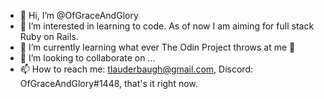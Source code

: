 - 👋 Hi, I’m @OfGraceAndGlory
- 👀 I’m interested in learning to code. As of now I am aiming for full stack Ruby on Rails.
- 🌱 I’m currently learning what ever The Odin Project throws at me 🤣
- 💞️ I’m looking to collaborate on ...
- 📫 How to reach me: tlauderbaugh@gmail.com, Discord: OfGraceAndGlory#1448, that's it right now. 

<!---
OfGraceAndGlory/OfGraceAndGlory is a ✨ special ✨ repository because its `README.md` (this file) appears on your GitHub profile.
You can click the Preview link to take a look at your changes.
--->
